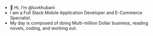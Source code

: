- 👋 Hi, I’m @luvkhubani
- I am a Full Stack Mobile Application Developer and E-Commerce Specialist.
- My day is composed of doing Multi-million Dollar business, reading novels, coding, and working out.

<!---
luvkhubani/luvkhubani is a ✨ special ✨ repository because its `README.md` (this file) appears on your GitHub profile.
You can click the Preview link to take a look at your changes.
--->
